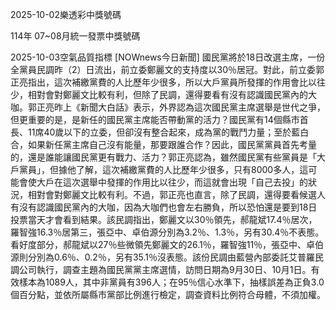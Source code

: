 
2025-10-02樂透彩中獎號碼

                                
114年 07~08月統一發票中獎號碼
                             
2025-10-03空氣品質指標
                              [NOWnews今日新聞] 國民黨將於18日改選主席，一份全黨員民調昨（2）日流出，前立委鄭麗文的支持度以30％居冠。對此，前立委郭正亮指出，這次補繳黨費的人比歷年少很多，所以大戶黨員所發揮的作用會比以往少，相對會對鄭麗文比較有利，但除了民調，還得要看有沒有認識國民黨內的大咖。郭正亮昨上《新聞大白話》表示，外界認為這次國民黨主席選舉是世代之爭，但更重要的是，是新任的國民黨主席能否帶動黨的活力？國民黨有14個縣市首長、11席40歲以下的立委，但卻沒有整合起來，成為黨的戰鬥力量；至於藍白合，如果新任黨主席自己沒有能量，那要跟誰合作？因此，國民黨黨員首先考量的，還是誰能讓國民黨更有戰力、活力？郭正亮認為，雖然國民黨有些黨員是「大戶黨員」，但據他了解，這次補繳黨費的人比歷年少很多，只有8000多人，這可能會使大戶在這次選舉中發揮的作用比以往少，而這就會出現「自己去投」的狀況，相對會對鄭麗文比較有利。不過，郭正亮也直言，除了民調，還得要看候選人有沒有認識國民黨內的大咖，因為大咖們也會左右勝負，所以恐怕還是要到18日投票當天才會看到結果。該民調指出，鄭麗文以30％領先，郝龍斌17.4％居次，羅智強16.3％居第三，張亞中、卓伯源分別為3.2％、1.3％，另有30.4％不表態。看好度部分，郝龍斌以27％些微領先鄭麗文的26.1％，羅智強11％，張亞中、卓伯源則分別為0.6％、0.2％，另有35.1％沒表態。該份民調由藍營內部委託艾普羅民調公司執行，調查主題為國民黨黨主席選情，訪問日期為9月30日、10月1日。有效樣本為1089人，其中非黨員有396人；在95％信心水準下，抽樣誤差為正負3.0個百分點，並依所屬縣市黨部比例進行檢定，調查資料比例符合母體，不須加權。